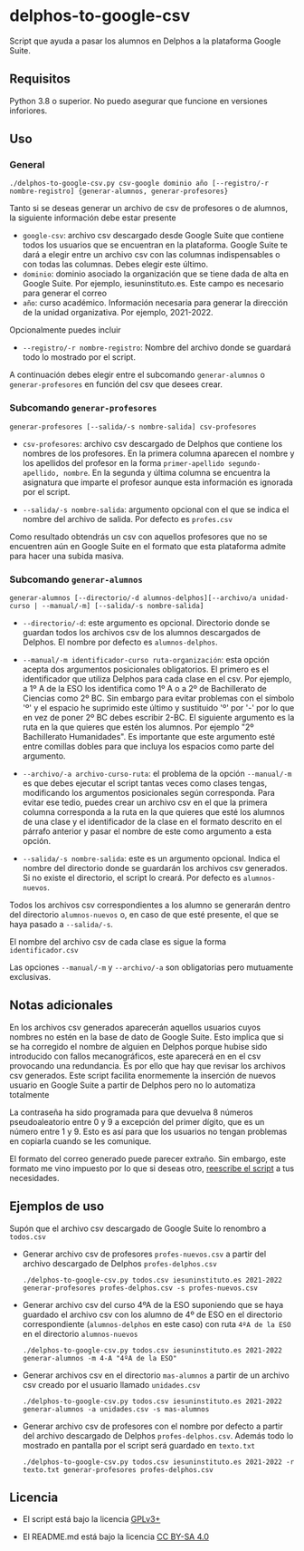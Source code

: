 # delphos-to-google-csv

Script que ayuda a pasar los alumnos en Delphos a la plataforma Google Suite.

## Requisitos
Python 3.8 o superior. No puedo asegurar que funcione en versiones inforiores.

## Uso
### General
`./delphos-to-google-csv.py csv-google dominio año [--registro/-r nombre-registro] {generar-alumnos, generar-profesores}`

Tanto si se deseas generar un archivo de csv de profesores o de alumnos, la siguiente información debe estar presente
* `google-csv`: archivo csv descargado desde Google Suite que contiene todos los usuarios que se encuentran en la plataforma. Google Suite te dará a elegir entre un archivo csv con las columnas indispensables o con todas las columnas. Debes elegir este último.
* `dominio`: dominio asociado la organización que se tiene dada de alta en Google Suite. Por ejemplo, <span>iesuninstituto.es</span>. Este campo es necesario para generar el correo
* `año`: curso académico. Información necesaria para generar la dirección de la unidad organizativa. Por ejemplo, 2021-2022.

Opcionalmente puedes incluir
* `--registro/-r nombre-registro`: Nombre del archivo donde se guardará todo lo mostrado por el script.

A continuación debes elegir entre el subcomando `generar-alumnos` o `generar-profesores` en función del csv que desees crear.

### Subcomando `generar-profesores`
`generar-profesores [--salida/-s nombre-salida] csv-profesores`
* `csv-profesores`: archivo csv descargado de Delphos que contiene los nombres de los profesores. En la primera columna aparecen el nombre y los apellidos del profesor en la forma `primer-apellido segundo-apellido, nombre`. En la segunda y última columna se encuentra la asignatura que imparte el profesor aunque esta información es ignorada por el script.

* `--salida/-s nombre-salida`: argumento opcional con el que se indica el nombre del archivo de salida. Por defecto es `profes.csv`

Como resultado obtendrás un csv con aquellos profesores que no se encuentren aún en Google Suite en el formato que esta plataforma admite para hacer una subida masiva.

### Subcomando `generar-alumnos`
`generar-alumnos [--directorio/-d alumnos-delphos][--archivo/a unidad-curso | --manual/-m] [--salida/-s nombre-salida]`

* `--directorio/-d`: este argumento es opcional. Directorio donde se guardan todos los archivos csv de los alumnos descargados de Delphos. El nombre por defecto es `alumnos-delphos`.

* `--manual/-m identificador-curso ruta-organización`: esta opción acepta dos argumentos posicionales obligatorios. El primero es el identificador que utiliza Delphos para cada clase en el csv. Por ejemplo, a 1º A de la ESO los identifica como 1º A o a 2º de Bachillerato de Ciencias como 2º BC. Sin embargo para evitar problemas con el símbolo 'º' y el espacio he suprimido este último y sustituido 'º' por '-' por lo que en vez de poner 2º BC debes escribir 2-BC. El siguiente argumento es la ruta en la que quieres que estén los alumnos. Por ejemplo "2º Bachillerato Humanidades". Es importante que este argumento esté entre comillas dobles para que incluya los espacios como parte del argumento.

* `--archivo/-a archivo-curso-ruta`: el problema de la opción `--manual/-m` es que debes ejecutar el script tantas veces como clases tengas, modificando los argumentos posicionales según corresponda. Para evitar ese tedio, puedes crear un archivo csv en el que la primera columna corresponda a la ruta en la que quieres que esté los alumnos de una clase y el identificador de la clase en el formato descrito en el párrafo anterior y pasar el nombre de este como argumento a esta opción.

* `--salida/-s nombre-salida`: este es un argumento opcional. Indica el nombre del directorio donde se guardarán los archivos csv generados. Si no existe el directorio, el script lo creará. Por defecto es `alumnos-nuevos`.

Todos los archivos csv correspondientes a los alumno se generarán dentro del directorio `alumnos-nuevos` o, en caso de que esté presente, el que se haya pasado a `--salida/-s`.

El nombre del archivo csv de cada clase es sigue la forma `identificador.csv`

Las opciones `--manual/-m` y `--archivo/-a` son obligatorias pero mutuamente exclusivas.

## Notas adicionales
En los archivos csv generados aparecerán aquellos usuarios cuyos nombres no estén en la base de dato de Google Suite. Esto implica que si se ha corregido el nombre de alguien en Delphos porque hubise sido introducido con fallos mecanográficos, este aparecerá en en el csv provocando una redundancia. Es por ello que hay que revisar los archivos csv generados. Este script facilita enormemente la inserción de nuevos usuario en Google Suite a partir de Delphos pero no lo automatiza totalmente

La contraseña ha sido programada para que devuelva 8 números pseudoaleatorio entre 0 y 9 a excepción del primer dígito, que es un número entre 1 y 9. Esto es así para que los usuarios no tengan problemas en copiarla cuando se les comunique.

El formato del correo generado puede parecer extraño. Sin embargo, este formato me vino impuesto por lo que si deseas otro, [reescribe el script](https://github.com/delhoyo31415/delphos-to-google-csv/blob/master/LICENSE.txt) a tus necesidades.

## Ejemplos de uso
Supón que el archivo csv descargado de Google Suite lo renombro a `todos.csv`

* Generar archivo csv de profesores `profes-nuevos.csv` a partir del archivo descargado de Delphos `profes-delphos.csv`
    ```
    ./delphos-to-google-csv.py todos.csv iesuninstituto.es 2021-2022 generar-profesores profes-delphos.csv -s profes-nuevos.csv
    ```


* Generar archivo csv del curso 4ºA de la ESO suponiendo que se haya guardado el archivo csv con los alumno de 4º de ESO en el directorio correspondiente (`alumnos-delphos` en este caso) con ruta `4ºA de la ESO` en el directorio `alumnos-nuevos`
    ```
    ./delphos-to-google-csv.py todos.csv iesuninstituto.es 2021-2022 generar-alumnos -m 4-A "4ºA de la ESO"
    ```

* Generar archivos csv en el directorio `mas-alumnos` a partir de un archivo csv creado por el usuario llamado `unidades.csv`
    ```
    ./delphos-to-google-csv.py todos.csv iesuninstituto.es 2021-2022 generar-alumnos -a unidades.csv -s mas-alumnos
    ```

* Generar archivo csv de profesores con el nombre por defecto a partir del archivo descargado de Delphos `profes-delphos.csv`. Además todo lo mostrado en pantalla por el script será guardado en `texto.txt`
    ```
    ./delphos-to-google-csv.py todos.csv iesuninstituto.es 2021-2022 -r texto.txt generar-profesores profes-delphos.csv
    ```

## Licencia
* El script está bajo la licencia [GPLv3+](https://github.com/delhoyo31415/delphos-to-google-csv/blob/master/LICENSE.txt)

* El <span>README</span>.md está bajo la licencia [CC BY-SA 4.0](https://creativecommons.org/licenses/by-sa/4.0/deed.es)